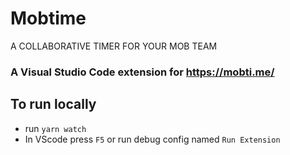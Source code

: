 # Mobtime
A COLLABORATIVE TIMER FOR YOUR MOB TEAM
### A Visual Studio Code extension for https://mobti.me/
## To run locally

- run  `yarn watch`
- In VScode press `F5` or run debug config named `Run Extension`
